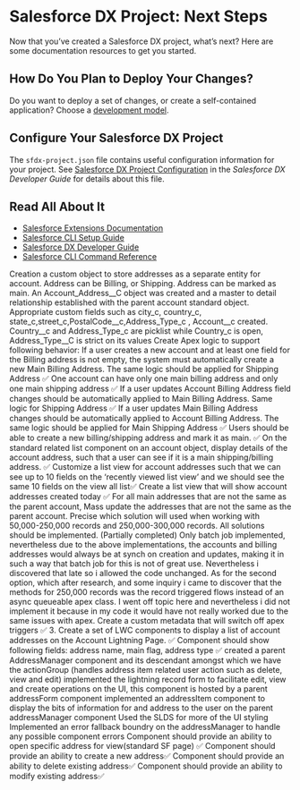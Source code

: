 # Salesforce DX Project: Next Steps

Now that you’ve created a Salesforce DX project, what’s next? Here are some documentation resources to get you started.

## How Do You Plan to Deploy Your Changes?

Do you want to deploy a set of changes, or create a self-contained application? Choose a [development model](https://developer.salesforce.com/tools/vscode/en/user-guide/development-models).

## Configure Your Salesforce DX Project

The `sfdx-project.json` file contains useful configuration information for your project. See [Salesforce DX Project Configuration](https://developer.salesforce.com/docs/atlas.en-us.sfdx_dev.meta/sfdx_dev/sfdx_dev_ws_config.htm) in the _Salesforce DX Developer Guide_ for details about this file.

## Read All About It

- [Salesforce Extensions Documentation](https://developer.salesforce.com/tools/vscode/)
- [Salesforce CLI Setup Guide](https://developer.salesforce.com/docs/atlas.en-us.sfdx_setup.meta/sfdx_setup/sfdx_setup_intro.htm)
- [Salesforce DX Developer Guide](https://developer.salesforce.com/docs/atlas.en-us.sfdx_dev.meta/sfdx_dev/sfdx_dev_intro.htm)
- [Salesforce CLI Command Reference](https://developer.salesforce.com/docs/atlas.en-us.sfdx_cli_reference.meta/sfdx_cli_reference/cli_reference.htm)

Creation a custom object to store addresses as a separate entity for account. Address can be Billing, or Shipping. Address can be marked as main.
An Account_Address__C object was created and a master to detail relationship established with the parent account standard object.
Appropriate custom fields such as city_c, country_c, state_c,street_c,PostalCode__c,Address_Type_c , Account__c created.
Country__c and Address_Type_c are picklist while Country_c is open, Address_Type__C is strict on its values
Create Apex logic to support following behavior:
If a user creates a new account and at least one field for the Billing address is not empty, the system must automatically create a new Main Billing Address. The same logic should be applied for Shipping Address :white_check_mark:
One account can have only one main billing address and only one main shipping address  :white_check_mark:
If a user updates Account Billing Address field changes should be automatically applied to Main Billing Address. Same logic for Shipping Address :white_check_mark:
If a user updates Main Billing Address changes should be automatically applied to Account Billing Address. The same logic should be applied for Main Shipping Address :white_check_mark:
Users should be able to create a new billing/shipping address and mark it as main. :white_check_mark:
On the standard related list component on an account object, display details of the account address, such that a user can see if it is a main shipping/billing address. :white_check_mark:
Customize a list view for account addresses such that we can see up to 10 fields on the ‘recently viewed list view’ and we should see the same 10 fields on the view all list:white_check_mark:
Create a list view that will show account addresses created today :white_check_mark:
For all main addresses that are not the same as the parent account, Mass update the addresses that are not the same as the parent account. Precise which solution will used when working with 50,000-250,000 records and 250,000-300,000 records. All solutions should be implemented. (Partially completed)
Only batch job implemented, nevertheless due to the above implementations, the accounts and billing addresses would always be at synch on creation and updates, making it in such a way that batch job for this is not of great use. Nevertheless i discovered that late so i allowed the code unchanged.
As for the second option, which after research, and some inquiry i came to discover that the methods for 250,000 records was the record triggered flows instead of an async queueable apex class. I went off topic here and nevertheless i did not implement it because in my code it would have not really worked due to the same issues with apex.
Create a custom metadata that will switch off apex triggers :white_check_mark:
3. Create a set of LWC components to display a list of account addresses on the Account Lightning Page. :white_check_mark:
Component should show following fields: address name, main flag, address type :white_check_mark:
created a parent AddressManager component and its descendant amongst which we have the actionGroup (handles address item related user action such as delete, view and edit)
implemented the lightning record form to facilitate edit, view and create operations on the UI, this component is hosted by a parent addressForm component
implemented an addressItem component to display the bits of information for and address to the user on the parent addressManager component
Used the SLDS for more of the UI styling
Implemented an error fallback boundry on the addressManager to handle any possible component errors
Component should provide an ability to open specific address for view(standard SF page) :white_check_mark:
Component should provide an ability to create a new address:white_check_mark:
Component should provide an ability to delete existing address:white_check_mark:
Component should provide an ability to modify existing address:white_check_mark:

